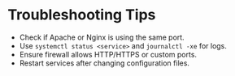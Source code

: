 # Troubleshooting Tips

- Check if Apache or Nginx is using the same port.
- Use `systemctl status <service>` and `journalctl -xe` for logs.
- Ensure firewall allows HTTP/HTTPS or custom ports.
- Restart services after changing configuration files.
